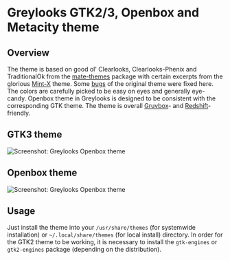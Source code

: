 # Greylooks GTK2/3, Openbox and Metacity theme
## Overview
The theme is based on good ol' Clearlooks, Clearlooks-Phenix and TraditionalOk from the [mate-themes](https://github.com/mate-desktop/mate-themes) package with certain excerpts from the glorious [Mint-X](https://github.com/linuxmint/mint-themes) theme. Some [bugs](../assets/screenshots/traditionalok-greylooks-comparison.png) of the original theme were fixed here. The colors are carefully picked to be easy on eyes and generally eye-candy. Openbox theme in Greylooks is designed to be consistent with the corresponding GTK theme. The theme is overall [Gruvbox](https://github.com/morhetz/gruvbox)- and [Redshift](https://github.com/jonls/redshift)-friendly.
## GTK3 theme
![Screenshot: Greylooks Openbox theme](../assets/screenshots/greylooks-gtk3.png?raw=true "Screenshot: Greylooks Openbox theme")

## Openbox theme
![Screenshot: Greylooks Openbox theme](../assets/screenshots/greylooks-openbox.png?raw=true "Screenshot: Greylooks Openbox theme")

## Usage
Just install the theme into your `/usr/share/themes` (for systemwide installation) or `~/.local/share/themes` (for local install) directory.
In order for the GTK2 theme to be working, it is necessary to install the `gtk-engines` or `gtk2-engines` package (depending on the distribution).
